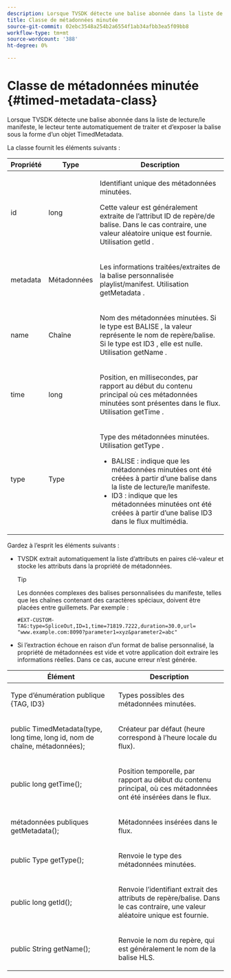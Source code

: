 ```yaml
---
description: Lorsque TVSDK détecte une balise abonnée dans la liste de lecture/le manifeste, le lecteur tente automatiquement de traiter et d’exposer la balise sous la forme d’un objet TimedMetadata.
title: Classe de métadonnées minutée
source-git-commit: 02ebc3548a254b2a6554f1ab34afbb3ea5f09bb8
workflow-type: tm+mt
source-wordcount: '388'
ht-degree: 0%

---
```


# Classe de métadonnées minutée {#timed-metadata-class}

Lorsque TVSDK détecte une balise abonnée dans la liste de lecture/le manifeste, le lecteur tente automatiquement de traiter et d’exposer la balise sous la forme d’un objet TimedMetadata.

La classe fournit les éléments suivants :

<table id="table_FFC56AC5B1E04DA99C9309C0223ABA90"> 
 <thead> 
  <tr> 
   <th colname="col1" class="entry"><b> Propriété </b></th> 
   <th colname="col02" class="entry"> <b> Type </b></th> 
   <th colname="col2" class="entry"> <b> Description </b> </th> 
  </tr> 
 </thead>
 <tbody> 
  <tr> 
   <td colname="col1"> <span class="codeph"> id </span> </td> 
   <td colname="col02"> long </td> 
   <td colname="col2"> <p>Identifiant unique des métadonnées minutées. </p> <p>Cette valeur est généralement extraite de l’attribut ID de repère/de balise. Dans le cas contraire, une valeur aléatoire unique est fournie. Utilisation <span class="codeph"> getId </span>. </p> </td> 
  </tr> 
  <tr> 
   <td colname="col1"> <span class="codeph"> metadata </span> </td> 
   <td colname="col02"> Métadonnées </td> 
   <td colname="col2"> <p>Les informations traitées/extraites de la balise personnalisée playlist/manifest. Utilisation <span class="codeph"> getMetadata </span>. </p> </td> 
  </tr> 
  <tr> 
   <td colname="col1"> <span class="codeph"> name </span> </td> 
   <td colname="col02"> Chaîne </td> 
   <td colname="col2"> <p>Nom des métadonnées minutées. Si le type est <span class="codeph"> BALISE </span>, la valeur représente le nom de repère/balise. Si le type est <span class="codeph"> ID3 </span>, elle est nulle. Utilisation <span class="codeph"> getName </span>. </p> </td> 
  </tr> 
  <tr> 
   <td colname="col1"> <span class="codeph"> time </span> </td> 
   <td colname="col02"> long </td> 
   <td colname="col2"> <p>Position, en millisecondes, par rapport au début du contenu principal où ces métadonnées minutées sont présentes dans le flux. Utilisation <span class="codeph"> getTime </span>. </p> </td> 
  </tr> 
  <tr> 
   <td colname="col1"> <span class="codeph"> type </span> </td> 
   <td colname="col02"> Type </td> 
   <td colname="col2"> <p>Type des métadonnées minutées. Utilisation <span class="codeph"> getType </span>. 
     <ul id="ul_70FBFB33E9F846D8B38592560CCE9560"> 
      <li id="li_739D30561BFB4D9B97DF212E4880BA2C">BALISE : indique que les métadonnées minutées ont été créées à partir d’une balise dans la liste de lecture/le manifeste. </li> 
      <li id="li_E785E1DEF1CC4D9DBE7764E5D05EFAFC">ID3 : indique que les métadonnées minutées ont été créées à partir d’une balise ID3 dans le flux multimédia. </li> 
     </ul> </p> </td> 
  </tr> 
 </tbody> 
</table>

<!--<a id="section_737CC47997F74F80A3C5C6171ADE120E"></a>-->

Gardez à l’esprit les éléments suivants :

* TVSDK extrait automatiquement la liste d’attributs en paires clé-valeur et stocke les attributs dans la propriété de métadonnées.

  >[!TIP]
  >
  >Les données complexes des balises personnalisées du manifeste, telles que les chaînes contenant des caractères spéciaux, doivent être placées entre guillemets. Par exemple :
  >
  >```
  >#EXT-CUSTOM-TAG:type=SpliceOut,ID=1,time=71819.7222,duration=30.0,url= 
  >"www.example.com:8090?parameter1=xyz&parameter2=abc"
  >```
  >

* Si l’extraction échoue en raison d’un format de balise personnalisé, la propriété de métadonnées est vide et votre application doit extraire les informations réelles. Dans ce cas, aucune erreur n’est générée.

<table id="table_1BAE98BF23F641A3A5709EBE37B327F6"> 
 <thead> 
  <tr> 
   <th colname="col1" class="entry"> <b>Élément </b></th> 
   <th colname="col2" class="entry"> <b>Description</b></th> 
  </tr> 
 </thead>
 <tbody> 
  <tr> 
   <td colname="col1"> <span class="codeph"> Type d’énumération publique {TAG, ID3} </span> </td> 
   <td colname="col2"> <p>Types possibles des métadonnées minutées. </p> </td> 
  </tr> 
  <tr> 
   <td colname="col1"> <span class="codeph"> public TimedMetadata(type, long time, long id, nom de chaîne, métadonnées); </span> </td> 
   <td colname="col2"> <p>Créateur par défaut (heure correspond à l’heure locale du flux). </p> </td> 
  </tr> 
  <tr> 
   <td colname="col1"> <span class="codeph"> public long getTime(); </span> </td> 
   <td colname="col2"> <p>Position temporelle, par rapport au début du contenu principal, où ces métadonnées ont été insérées dans le flux. </p> </td> 
  </tr> 
  <tr> 
   <td colname="col1"> <span class="codeph"> métadonnées publiques getMetadata(); </span> </td> 
   <td colname="col2"> <p>Métadonnées insérées dans le flux. </p> </td> 
  </tr> 
  <tr> 
   <td colname="col1"> <span class="codeph"> public Type getType(); </span> </td> 
   <td colname="col2"> <p>Renvoie le type des métadonnées minutées. </p> </td> 
  </tr> 
  <tr> 
   <td colname="col1"> <span class="codeph"> public long getId(); </span> </td> 
   <td colname="col2"> <p>Renvoie l’identifiant extrait des attributs de repère/balise. Dans le cas contraire, une valeur aléatoire unique est fournie. </p> </td> 
  </tr> 
  <tr> 
   <td colname="col1"> <span class="codeph"> public String getName(); </span> </td> 
   <td colname="col2"> <p>Renvoie le nom du repère, qui est généralement le nom de la balise HLS. </p> </td> 
  </tr> 
 </tbody> 
</table>
